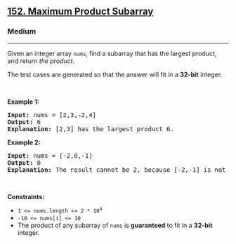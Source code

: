 <h2><a href="https://leetcode.com/problems/maximum-product-subarray/">152. Maximum Product Subarray</a></h2><h3>Medium</h3><hr><div style="user-select: auto;"><p style="user-select: auto;">Given an integer array <code style="user-select: auto;">nums</code>, find a <span data-keyword="subarray-nonempty" style="user-select: auto;">subarray</span> that has the largest product, and return <em style="user-select: auto;">the product</em>.</p>

<p style="user-select: auto;">The test cases are generated so that the answer will fit in a <strong style="user-select: auto;">32-bit</strong> integer.</p>

<p style="user-select: auto;">&nbsp;</p>
<p style="user-select: auto;"><strong class="example" style="user-select: auto;">Example 1:</strong></p>

<pre style="user-select: auto;"><strong style="user-select: auto;">Input:</strong> nums = [2,3,-2,4]
<strong style="user-select: auto;">Output:</strong> 6
<strong style="user-select: auto;">Explanation:</strong> [2,3] has the largest product 6.
</pre>

<p style="user-select: auto;"><strong class="example" style="user-select: auto;">Example 2:</strong></p>

<pre style="user-select: auto;"><strong style="user-select: auto;">Input:</strong> nums = [-2,0,-1]
<strong style="user-select: auto;">Output:</strong> 0
<strong style="user-select: auto;">Explanation:</strong> The result cannot be 2, because [-2,-1] is not a subarray.
</pre>

<p style="user-select: auto;">&nbsp;</p>
<p style="user-select: auto;"><strong style="user-select: auto;">Constraints:</strong></p>

<ul style="user-select: auto;">
	<li style="user-select: auto;"><code style="user-select: auto;">1 &lt;= nums.length &lt;= 2 * 10<sup style="user-select: auto;">4</sup></code></li>
	<li style="user-select: auto;"><code style="user-select: auto;">-10 &lt;= nums[i] &lt;= 10</code></li>
	<li style="user-select: auto;">The product of any subarray of <code style="user-select: auto;">nums</code> is <strong style="user-select: auto;">guaranteed</strong> to fit in a <strong style="user-select: auto;">32-bit</strong> integer.</li>
</ul>
</div>